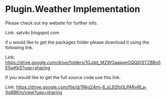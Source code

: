 # Plugin.Weather Implementation

Please check out my website for further info.

Link: satvikr.blogspot.com

if u would like to get the packages folder please download it using the following link.

Link: https://drive.google.com/drive/folders/1GJdd_MZWOaappeOQQXISTZBBn5E5wKkS?usp=sharing

If you would like to get the full source code use this link.

Link: https://drive.google.com/file/d/1Rkg24mj-6_sL92fo0LPARvRLa-Xg8BKm/view?usp=sharing

